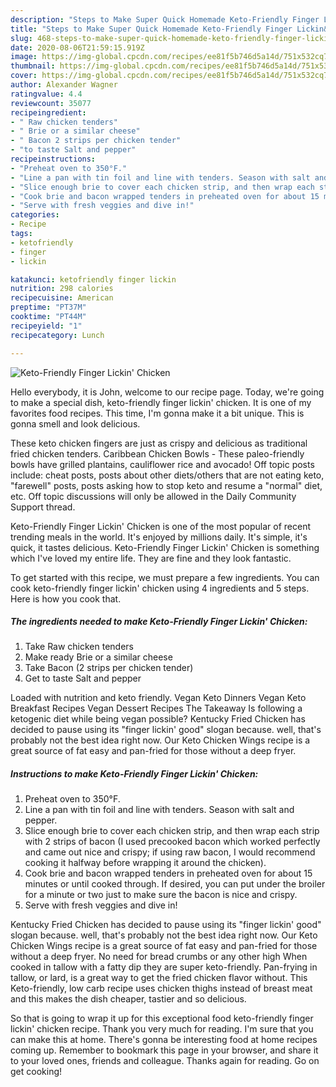 ```yaml
---
description: "Steps to Make Super Quick Homemade Keto-Friendly Finger Lickin&amp;#39; Chicken"
title: "Steps to Make Super Quick Homemade Keto-Friendly Finger Lickin&amp;#39; Chicken"
slug: 468-steps-to-make-super-quick-homemade-keto-friendly-finger-lickin-and-39-chicken
date: 2020-08-06T21:59:15.919Z
image: https://img-global.cpcdn.com/recipes/ee81f5b746d5a14d/751x532cq70/keto-friendly-finger-lickin-chicken-recipe-main-photo.jpg
thumbnail: https://img-global.cpcdn.com/recipes/ee81f5b746d5a14d/751x532cq70/keto-friendly-finger-lickin-chicken-recipe-main-photo.jpg
cover: https://img-global.cpcdn.com/recipes/ee81f5b746d5a14d/751x532cq70/keto-friendly-finger-lickin-chicken-recipe-main-photo.jpg
author: Alexander Wagner
ratingvalue: 4.4
reviewcount: 35077
recipeingredient:
- " Raw chicken tenders"
- " Brie or a similar cheese"
- " Bacon 2 strips per chicken tender"
- "to taste Salt and pepper"
recipeinstructions:
- "Preheat oven to 350°F."
- "Line a pan with tin foil and line with tenders. Season with salt and pepper."
- "Slice enough brie to cover each chicken strip, and then wrap each strip with 2 strips of bacon (I used precooked bacon which worked perfectly and came out nice and crispy; if using raw bacon, I would recommend cooking it halfway before wrapping it around the chicken)."
- "Cook brie and bacon wrapped tenders in preheated oven for about 15 minutes or until cooked through. If desired, you can put under the broiler for a minute or two just to make sure the bacon is nice and crispy."
- "Serve with fresh veggies and dive in!"
categories:
- Recipe
tags:
- ketofriendly
- finger
- lickin

katakunci: ketofriendly finger lickin 
nutrition: 298 calories
recipecuisine: American
preptime: "PT37M"
cooktime: "PT44M"
recipeyield: "1"
recipecategory: Lunch

---
```



![Keto-Friendly Finger Lickin&#39; Chicken](https://img-global.cpcdn.com/recipes/ee81f5b746d5a14d/751x532cq70/keto-friendly-finger-lickin-chicken-recipe-main-photo.jpg)

Hello everybody, it is John, welcome to our recipe page. Today, we're going to make a special dish, keto-friendly finger lickin&#39; chicken. It is one of my favorites food recipes. This time, I'm gonna make it a bit unique. This is gonna smell and look delicious.

These keto chicken fingers are just as crispy and delicious as traditional fried chicken tenders. Caribbean Chicken Bowls - These paleo-friendly bowls have grilled plantains, cauliflower rice and avocado! Off topic posts include: cheat posts, posts about other diets/others that are not eating keto, &#34;farewell&#34; posts, posts asking how to stop keto and resume a &#34;normal&#34; diet, etc. Off topic discussions will only be allowed in the Daily Community Support thread.

Keto-Friendly Finger Lickin&#39; Chicken is one of the most popular of recent trending meals in the world. It's enjoyed by millions daily. It's simple, it's quick, it tastes delicious. Keto-Friendly Finger Lickin&#39; Chicken is something which I've loved my entire life. They are fine and they look fantastic.


To get started with this recipe, we must prepare a few ingredients. You can cook keto-friendly finger lickin&#39; chicken using 4 ingredients and 5 steps. Here is how you cook that.

<!--inarticleads1-->

##### The ingredients needed to make Keto-Friendly Finger Lickin&#39; Chicken:

1. Take  Raw chicken tenders
1. Make ready  Brie or a similar cheese
1. Take  Bacon (2 strips per chicken tender)
1. Get to taste Salt and pepper


Loaded with nutrition and keto friendly. Vegan Keto Dinners Vegan Keto Breakfast Recipes Vegan Dessert Recipes The Takeaway Is following a ketogenic diet while being vegan possible? Kentucky Fried Chicken has decided to pause using its &#34;finger lickin&#39; good&#34; slogan because. well, that&#39;s probably not the best idea right now. Our Keto Chicken Wings recipe is a great source of fat easy and pan-fried for those without a deep fryer. 

<!--inarticleads2-->

##### Instructions to make Keto-Friendly Finger Lickin&#39; Chicken:

1. Preheat oven to 350°F.
1. Line a pan with tin foil and line with tenders. Season with salt and pepper.
1. Slice enough brie to cover each chicken strip, and then wrap each strip with 2 strips of bacon (I used precooked bacon which worked perfectly and came out nice and crispy; if using raw bacon, I would recommend cooking it halfway before wrapping it around the chicken).
1. Cook brie and bacon wrapped tenders in preheated oven for about 15 minutes or until cooked through. If desired, you can put under the broiler for a minute or two just to make sure the bacon is nice and crispy.
1. Serve with fresh veggies and dive in!


Kentucky Fried Chicken has decided to pause using its &#34;finger lickin&#39; good&#34; slogan because. well, that&#39;s probably not the best idea right now. Our Keto Chicken Wings recipe is a great source of fat easy and pan-fried for those without a deep fryer. No need for bread crumbs or any other high When cooked in tallow with a fatty dip they are super keto-friendly. Pan-frying in tallow, or lard, is a great way to get the fried chicken flavor without. This Keto-friendly, low carb recipe uses chicken thighs instead of breast meat and this makes the dish cheaper, tastier and so delicious. 

So that is going to wrap it up for this exceptional food keto-friendly finger lickin&#39; chicken recipe. Thank you very much for reading. I'm sure that you can make this at home. There's gonna be interesting food at home recipes coming up. Remember to bookmark this page in your browser, and share it to your loved ones, friends and colleague. Thanks again for reading. Go on get cooking!
